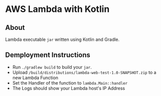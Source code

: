 # AWS Lambda with Kotlin

## About

Lambda executable `jar` written using Kotlin and Gradle.

## Demployment Instructions

- Run `./gradlew build` to build your `jar`.
- Upload `/build/distributions/lambda-web-test-1.0-SNAPSHOT.zip` to a new Lambda Function
- Set the Handler of the function to `lambda.Main::handler`
- The Logs should show your Lambda host's IP Address